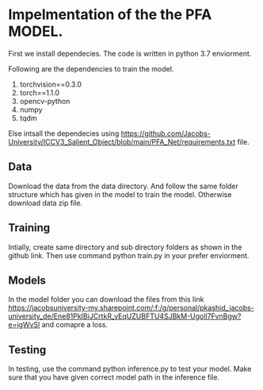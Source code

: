 # Impelmentation of the the PFA MODEL.

First we install dependecies. The code is written in python 3.7 enviorment.

Following are the dependencies to train the model.
  
  1. torchvision==0.3.0
  2. torch==1.1.0
  3. opencv-python
  4. numpy
  5. tqdm

Else intsall the dependecies using https://github.com/Jacobs-University/ICCV3_Salient_Object/blob/main/PFA_Net/requirements.txt file.

## Data
Download the data from the data directory. And follow the same folder structure which has given in the model to train the model. Otherwise download data zip file.

## Training

Intially, create same directory and sub directory folders as shown in the github link. Then use command python train.py in your prefer enviorment.

## Models
In the model folder you can download the files from this link https://jacobsuniversity-my.sharepoint.com/:f:/g/personal/pkashid_jacobs-university_de/Ene81PkIBiJCrtkR_yEqUZUBFTU4SJBkM-UgolI7FvnBgw?e=jgWvSl and comapre a loss.

## Testing
In testing, use the command python inference.py to test your model. Make sure that you have given correct model path in the inference file.
  
 
 
  
  
  
  
  
  

